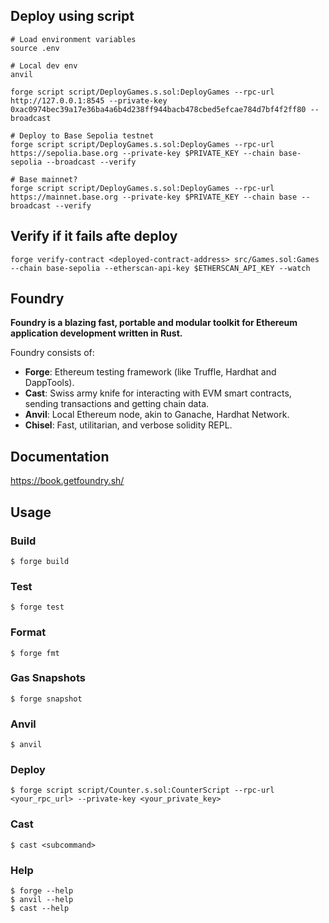 ## Deploy using script

```shell
# Load environment variables
source .env

# Local dev env
anvil

forge script script/DeployGames.s.sol:DeployGames --rpc-url http://127.0.0.1:8545 --private-key 0xac0974bec39a17e36ba4a6b4d238ff944bacb478cbed5efcae784d7bf4f2ff80 --broadcast

# Deploy to Base Sepolia testnet
forge script script/DeployGames.s.sol:DeployGames --rpc-url https://sepolia.base.org --private-key $PRIVATE_KEY --chain base-sepolia --broadcast --verify

# Base mainnet?
forge script script/DeployGames.s.sol:DeployGames --rpc-url https://mainnet.base.org --private-key $PRIVATE_KEY --chain base --broadcast --verify
```

## Verify if it fails afte deploy

```shell
forge verify-contract <deployed-contract-address> src/Games.sol:Games --chain base-sepolia --etherscan-api-key $ETHERSCAN_API_KEY --watch
```

## Foundry

**Foundry is a blazing fast, portable and modular toolkit for Ethereum application development written in Rust.**

Foundry consists of:

-   **Forge**: Ethereum testing framework (like Truffle, Hardhat and DappTools).
-   **Cast**: Swiss army knife for interacting with EVM smart contracts, sending transactions and getting chain data.
-   **Anvil**: Local Ethereum node, akin to Ganache, Hardhat Network.
-   **Chisel**: Fast, utilitarian, and verbose solidity REPL.

## Documentation

https://book.getfoundry.sh/

## Usage

### Build

```shell
$ forge build
```

### Test

```shell
$ forge test
```

### Format

```shell
$ forge fmt
```

### Gas Snapshots

```shell
$ forge snapshot
```

### Anvil

```shell
$ anvil
```

### Deploy

```shell
$ forge script script/Counter.s.sol:CounterScript --rpc-url <your_rpc_url> --private-key <your_private_key>
```

### Cast

```shell
$ cast <subcommand>
```

### Help

```shell
$ forge --help
$ anvil --help
$ cast --help
```
